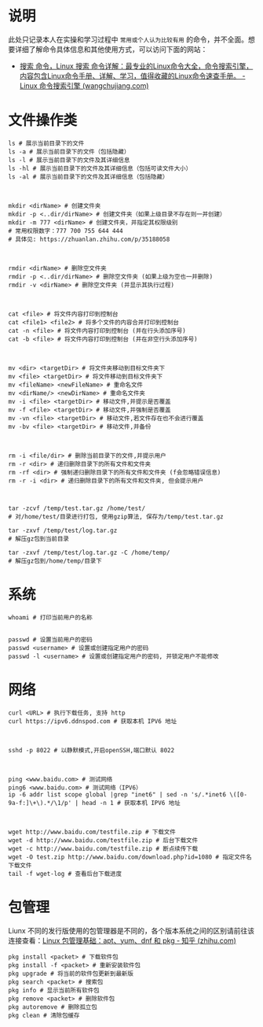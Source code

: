 # 说明

此处只记录本人在实操和学习过程中 `常用或个人认为比较有用` 的命令，并不全面。想要详细了解命令具体信息和其他使用方式，可以访问下面的网站：  

- [搜索 命令，Linux 搜索 命令详解：最专业的Linux命令大全，命令搜索引擎，内容包含Linux命令手册、详解、学习，值得收藏的Linux命令速查手册。 - Linux 命令搜索引擎 (wangchujiang.com)](https://wangchujiang.com/linux-command/hot.html)

# 文件操作类

```shell
ls # 展示当前目录下的文件
ls -a # 展示当前目录下的文件（包括隐藏）
ls -l # 展示当前目录下的文件及其详细信息
ls -hl # 展示当前目录下的文件及其详细信息（包括可读文件大小）
ls -al # 展示当前目录下的文件及其详细信息（包括隐藏）



mkdir <dirName> # 创建文件夹
mkdir -p <..dir/dirName> # 创建文件夹（如果上级目录不存在则一并创建）
mkdir -m 777 <dirName> # 创建文件夹，并指定其权限级别
# 常用权限数字：777 700 755 644 444 
# 具体见: https://zhuanlan.zhihu.com/p/35188058



rmdir <dirName> # 删除空文件夹
rmdir -p <..dir/dirName> # 删除空文件夹 (如果上级为空也一并删除)
rmdir -v <dirName> # 删除空文件夹 (并显示其执行过程)



cat <file> # 将文件内容打印到控制台
cat <file1> <file2> # 将多个文件的内容合并打印到控制台
cat -n <file> # 将文件内容打印到控制台 (并在行头添加序号)
cat -b <file> # 将文件内容打印到控制台 (并在非空行头添加序号)



mv <dir> <targetDir> # 将文件夹移动到目标文件夹下
mv <file> <targetDir> # 将文件移动到目标文件夹下
mv <fileName> <newFileName> # 重命名文件
mv <dirName/> <newDirName> # 重命名文件夹
mv -i <file> <targetDir> # 移动文件,并提示是否覆盖
mv -f <file> <targetDir> # 移动文件,并强制是否覆盖
mv -vn <file> <targetDir> # 移动文件,若文件存在也不会进行覆盖
mv -bv <file> <targetDir> # 移动文件,并备份



rm -i <file/dir> # 删除当前目录下的文件,并提示用户
rm -r <dir> # 递归删除目录下的所有文件和文件夹
rm -rf <dir> # 强制递归删除目录下的所有文件和文件夹 (f会忽略错误信息)
rm -r -i <dir> # 递归删除目录下的所有文件和文件夹, 但会提示用户



tar -zcvf /temp/test.tar.gz /home/test/ 
# 对/home/test/目录进行打包, 使用gzip算法, 保存为/temp/test.tar.gz

tar -zxvf /temp/test/log.tar.gz 
# 解压gz包到当前目录

tar -zxvf /temp/test/log.tar.gz -C /home/temp/
# 解压gz包到/home/temp/目录下

```

# 系统

```shell
whoami # 打印当前用户的名称


passwd # 设置当前用户的密码
passwd <username> # 设置或创建指定用户的密码
passwd -l <username> # 设置或创建指定用户的密码, 并锁定用户不能修改
```

# 网络

```shell
curl <URL> # 执行下载任务, 支持 http
curl https://ipv6.ddnspod.com # 获取本机 IPV6 地址



sshd -p 8022 # 以静默模式,开启openSSH,端口默认 8022



ping <www.baidu.com> # 测试网络
ping6 <www.baidu.com> # 测试网络（IPV6）
ip -6 addr list scope global |grep "inet6" | sed -n 's/.*inet6 \([0-9a-f:]\+\).*/\1/p' | head -n 1 # 获取本机 IPV6 地址



wget http://www.baidu.com/testfile.zip # 下载文件
wget -d http://www.baidu.com/testfile.zip # 后台下载文件
wget -c http://www.baidu.com/testfile.zip # 断点续传下载
wget -O test.zip http://www.baidu.com/download.php?id=1080 # 指定文件名下载文件
tail -f wget-log # 查看后台下载进度

```

# 包管理

 Liunx 不同的发行版使用的包管理器是不同的，各个版本系统之间的区别请前往该连接查看：[Linux 包管理基础：apt、yum、dnf 和 pkg - 知乎 (zhihu.com)](https://zhuanlan.zhihu.com/p/28562152) 

```shell
pkg install <packet> # 下载软件包
pkg install -f <packet> # 重新安装软件包
pkg upgrade # 将当前的软件包更新到最新版
pkg search <packet> # 搜索包
pkg info # 显示当前所有软件包
pkg remove <packet> # 删除软件包
pkg autoremove # 删除孤立包
pkg clean # 清除包缓存
```